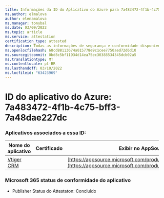 ```yaml
---
title: Informações da ID do Aplicativo do Azure para 7a483472-4f1b-4c75-bff3-7a48dae227dc
ms.author: elmalova
author: elenamalova
ms.manager: tonybal
ms.date: 03/09/2022
ms.topic: article
ms.service: attestation
certification_type: attested
description: Todas as informações de segurança e conformidade disponíveis para 7a483472-4f1b-4c75-bff3-7a48dae227dc.
ms.openlocfilehash: 68cd88113674a015778e9c1cee7750aed72d6d10
ms.sourcegitcommit: 0bd8c5bf11934d14ea75ec30388534345dcb02a5
ms.translationtype: MT
ms.contentlocale: pt-BR
ms.lasthandoff: 03/10/2022
ms.locfileid: "63423969"
---
```

# <a name="azure-app-id-7a483472-4f1b-4c75-bff3-7a48dae227dc"></a>ID do aplicativo do Azure: 7a483472-4f1b-4c75-bff3-7a48dae227dc


### <a name="apps-associated-with-this-id"></a>Aplicativos associados a essa ID:
| **Nome do aplicativo** | **Certificado** | **Exibir no AppSource** |
|--------------|---------------|-----------------------|
| [Vtiger CRM](https://docs.microsoft.com/microsoft-365-app-certification/forward/WA200003089) |  | [https://appsource.microsoft.com/product/office/WA200003089](https://appsource.microsoft.com/product/office/WA200003089) |

### <a name="microsoft-365-app-compliance-status"></a>Microsoft 365 status de conformidade do aplicativo
- Publisher Status do Attestaton: Concluído
